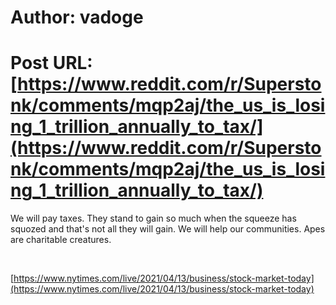 # Author: vadoge
# Post URL: [https://www.reddit.com/r/Superstonk/comments/mqp2aj/the_us_is_losing_1_trillion_annually_to_tax/](https://www.reddit.com/r/Superstonk/comments/mqp2aj/the_us_is_losing_1_trillion_annually_to_tax/)


We will pay taxes. They stand to gain so much when the squeeze has squozed and that's not all they will gain. We will help our communities. Apes are charitable creatures. 

&#x200B;

[https://www.nytimes.com/live/2021/04/13/business/stock-market-today](https://www.nytimes.com/live/2021/04/13/business/stock-market-today)